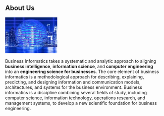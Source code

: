 ## About Us

![Business Informatics](/assets/images/binfo%20img.png)

Business Informatics takes a systematic and analytic approach to aligning **business intelligence**, **information science**, and **computer engineering** into an **engineering science for businesses**. The core element of business informatics is a methodological approach for describing, explaining, predicting, and designing information and communication models, architectures, and systems for the business environment. Business informatics is a discipline combining several fields of study, including computer science, information technology, operations research, and management systems, to develop a new scientific foundation for business engineering.

